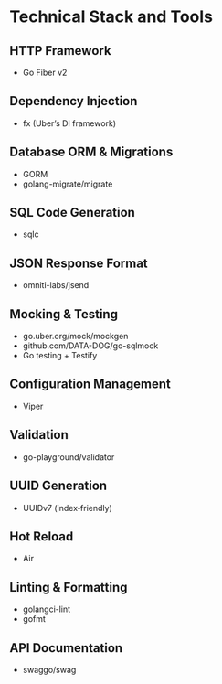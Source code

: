 # Technical Stack and Tools

## HTTP Framework
- Go Fiber v2

## Dependency Injection
- fx (Uber’s DI framework)

## Database ORM & Migrations
- GORM
- golang-migrate/migrate

## SQL Code Generation
- sqlc

## JSON Response Format
- omniti-labs/jsend

## Mocking & Testing
- go.uber.org/mock/mockgen
- github.com/DATA-DOG/go-sqlmock
- Go testing + Testify

## Configuration Management
- Viper

## Validation
- go-playground/validator

## UUID Generation
- UUIDv7 (index‑friendly)

## Hot Reload
- Air

## Linting & Formatting
- golangci-lint
- gofmt

## API Documentation
- swaggo/swag
